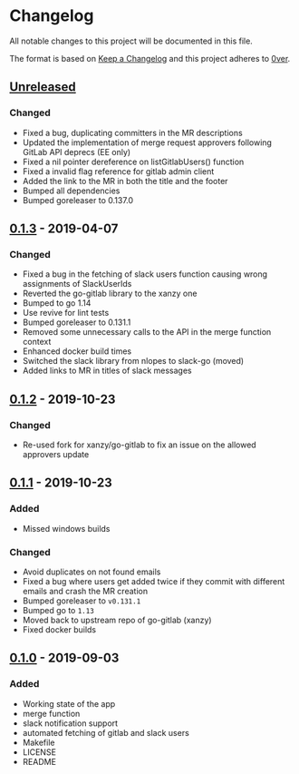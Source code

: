 # Changelog

All notable changes to this project will be documented in this file.

The format is based on [Keep a Changelog](http://keepachangelog.com/en/1.0.0/)
and this project adheres to [0ver](https://0ver.org).

## [Unreleased]

### Changed

- Fixed a bug, duplicating committers in the MR descriptions
- Updated the implementation of merge request approvers following GitLab API deprecs (EE only)
- Fixed a nil pointer dereference on listGitlabUsers() function
- Fixed a invalid flag reference for gitlab admin client
- Added the link to the MR in both the title and the footer
- Bumped all dependencies
- Bumped goreleaser to 0.137.0

## [0.1.3] - 2019-04-07

### Changed

- Fixed a bug in the fetching of slack users function causing wrong assignments of SlackUserIds
- Reverted the go-gitlab library to the xanzy one
- Bumped to go 1.14
- Use revive for lint tests
- Bumped goreleaser to 0.131.1
- Removed some unnecessary calls to the API in the merge function context
- Enhanced docker build times
- Switched the slack library from nlopes to slack-go (moved)
- Added links to MR in titles of slack messages

## [0.1.2] - 2019-10-23

### Changed

- Re-used fork for xanzy/go-gitlab to fix an issue on the allowed approvers update

## [0.1.1] - 2019-10-23

### Added

- Missed windows builds

### Changed

- Avoid duplicates on not found emails
- Fixed a bug where users get added twice if they commit with different emails and crash the MR creation
- Bumped goreleaser to `v0.131.1`
- Bumped go to `1.13`
- Moved back to upstream repo of go-gitlab (xanzy)
- Fixed docker builds

## [0.1.0] - 2019-09-03

### Added

- Working state of the app
- merge function
- slack notification support
- automated fetching of gitlab and slack users
- Makefile
- LICENSE
- README

[Unreleased]: https://github.com/mvisonneau/gitlab-merger/compare/0.1.3...HEAD
[0.1.3]: https://github.com/mvisonneau/gitlab-merger/tree/0.1.3
[0.1.2]: https://github.com/mvisonneau/gitlab-merger/tree/0.1.2
[0.1.1]: https://github.com/mvisonneau/gitlab-merger/tree/0.1.1
[0.1.0]: https://github.com/mvisonneau/gitlab-merger/tree/0.1.0
